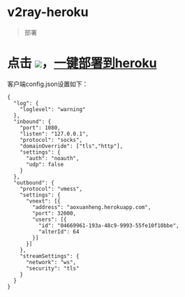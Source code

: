 # v2ray-heroku
> 部署
# 点击 [![](https://www.herokucdn.com/deploy/button.png)](https://heroku.com/deploy?template=https://github.com/bbing/v2ray-heroku2)，[一键部署到heroku](https://heroku.com/deploy?template=https://github.com/bbing/v2ray-heroku2)

客户端config.json设置如下：
```
{
  "log": {
    "loglevel": "warning"
  },
  "inbound": {
    "port": 1080,
    "listen": "127.0.0.1",
    "protocol": "socks",
    "domainOverride": ["tls","http"],
    "settings": {
      "auth": "noauth",
      "udp": false
    }
  },
  "outbound": {
    "protocol": "vmess",
    "settings": {
      "vnext": [{
        "address": "aoxuanheng.herokuapp.com",
        "port": 32000,
        "users": [{
          "id": "04669961-193a-48c9-9993-55fe10f10bbe",
          "alterId": 64
        }]
      }]
    },
    "streamSettings": {
      "network": "ws",
      "security": "tls"
    }
  }
}
```

